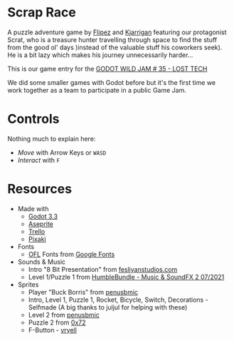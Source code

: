 # Scrap Race

A puzzle adventure game by [Flipez](https://github.com/Flipez) and [Kjarrigan](https://github.com/Kjarrigan) featuring our protagonist Scrat, who is a treasure hunter travelling through space to find the stuff from the good ol' days )instead of the valuable stuff his coworkers seek). He is a bit lazy which makes his journey unnecessarily harder...

This is our game entry for the [GODOT WILD JAM # 35 - LOST TECH](https://itch.io/jam/godot-wild-jam-35)

We did some smaller games with Godot before but it's the first time we work together as a team to participate in a public Game Jam.

# Controls

Nothing much to explain here: 
* *Move* with Arrow Keys or `WASD`
* *Interact* with `F`

# Resources

* Made with
  * [Godot 3.3](https://godotengine.org/)
  * [Aseprite](https://www.aseprite.org/)
  * [Trello](https://trello.com)
  * [Pixaki](https://pixaki.com/)
* Fonts
  * [OFL](https://scripts.sil.org/cms/scripts/page.php?site_id=nrsi&id=OFL) Fonts from [Google Fonts](https://fonts.google.com/)
* Sounds & Music
  * Intro "8 Bit Presentation" from [fesliyanstudios.com](https://www.fesliyanstudios.com/royalty-free-music/downloads-c/8-bit-music/6)
  * Level 1/Puzzle 1 from [HumbleBundle - Music & SoundFX 2 07/2021](https://www.humblebundle.com/software/music-sound-effects-for-games-files-content)
* Sprites
  * Player "Buck Borris" from [penusbmic](https://penusbmic.itch.io/super-ginger-hero)
  * Intro, Level 1, Puzzle 1, Rocket, Bicycle, Switch, Decorations - Selfmade (A big thanks to juljul for helping with these)
  * Level 2 from [penusbmic](https://penusbmic.itch.io/)
  * Puzzle 2 from [0x72](https://0x72.itch.io/)
  * F-Button - [vryell](https://vryell.itch.io/)
